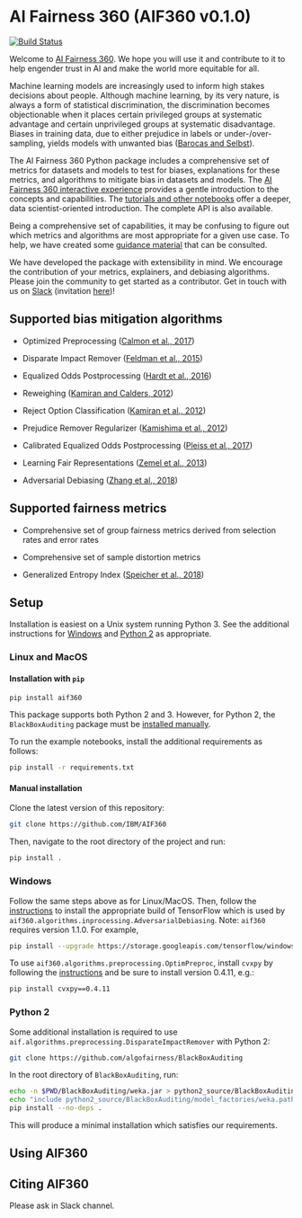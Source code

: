 # AI Fairness 360 (AIF360 v0.1.0)

[![Build Status](https://travis-ci.com/IBM/AIF360.svg?branch=master)](https://travis-ci.com/IBM/AIF360)

Welcome to [AI Fairness 360](http://aif360.mybluemix.net/). We hope you will use it and contribute to it to help engender trust in AI and make the world more equitable for all.

Machine learning models are increasingly used to inform high stakes decisions about people. Although machine learning, by its very nature, is always a form of statistical discrimination, the discrimination becomes objectionable when it places certain privileged groups at systematic advantage and certain unprivileged groups at systematic disadvantage. Biases in training data, due to either prejudice in labels or under-/over-sampling, yields models with unwanted bias ([Barocas and Selbst](http://www.californialawreview.org/2-big-data/)).


The AI Fairness 360 Python package includes a comprehensive set of metrics for datasets and models to test for biases, explanations for these metrics, and algorithms to mitigate bias in datasets and models. The [AI Fairness 360 interactive experience](http://aif360.mybluemix.net/data) provides a gentle introduction to the concepts and capabilities. The [tutorials and other notebooks](./examples) offer a deeper, data scientist-oriented introduction. The complete API is also available.


Being a comprehensive set of capabilities, it may be confusing to figure out which metrics and algorithms are most appropriate for a given use case. To help, we have created some [guidance material](http://aif360.mybluemix.net/resources#guidance) that can be consulted.


We have developed the package with extensibility in mind.  We encourage the contribution of your metrics, explainers, and debiasing algorithms. Please join the community to get started as a contributor. Get in touch with us on [Slack](https://aif360.slack.com) (invitation [here](https://join.slack.com/t/aif360/shared_invite/enQtNDI5Nzg2NTk0MTMyLTU4N2UwODVmMTYxZWMwZmEzZmZkODdjMTk5NWUwZDNhNDhlMzNkZDNhOTYwZDNlODc1MTdjYzY5OTU2OWQ1ZmY))!


## Supported bias mitigation algorithms

* Optimized Preprocessing ([Calmon et al., 2017](http://papers.nips.cc/paper/6988-optimized-pre-processing-for-discrimination-prevention))


* Disparate Impact Remover ([Feldman et al., 2015](https://doi.org/10.1145/2783258.2783311)) 


* Equalized Odds Postprocessing ([Hardt et al., 2016](https://papers.nips.cc/paper/6374-equality-of-opportunity-in-supervised-learning)) 


* Reweighing ([Kamiran and Calders, 2012](http://doi.org/10.1007/s10115-011-0463-8))


* Reject Option Classification ([Kamiran et al., 2012](https://doi.org/10.1109/ICDM.2012.45))


* Prejudice Remover Regularizer ([Kamishima et al., 2012](https://rd.springer.com/chapter/10.1007/978-3-642-33486-3_3))


* Calibrated Equalized Odds Postprocessing ([Pleiss et al., 2017](https://papers.nips.cc/paper/7151-on-fairness-and-calibration))


* Learning Fair Representations ([Zemel et al., 2013](http://proceedings.mlr.press/v28/zemel13.html))


* Adversarial Debiasing ([Zhang et al., 2018](http://www.aies-conference.com/wp-content/papers/main/AIES_2018_paper_162.pdf))


## Supported fairness metrics

* Comprehensive set of group fairness metrics derived from selection rates and error rates


* Comprehensive set of sample distortion metrics


* Generalized Entropy Index ([Speicher et al., 2018](https://doi.org/10.1145/3219819.3220046)) 


## Setup

Installation is easiest on a Unix system running Python 3. See the additional instructions for [Windows](#windows) and [Python 2](#python-2) as appropriate.

### Linux and MacOS

#### Installation with `pip`

```bash
pip install aif360
```

This package supports both Python 2 and 3. However, for Python 2, the `BlackBoxAuditing` package must be [installed manually](#python-2).

To run the example notebooks, install the additional requirements as follows:

```bash
pip install -r requirements.txt
```

#### Manual installation

Clone the latest version of this repository:

```bash
git clone https://github.com/IBM/AIF360
```

Then, navigate to the root directory of the project and run:

```bash
pip install .
```

### Windows

Follow the same steps above as for Linux/MacOS. Then, follow the [instructions](https://www.tensorflow.org/install/install_windows) to install the appropriate build of TensorFlow which is used by `aif360.algorithms.inprocessing.AdversarialDebiasing`. Note: `aif360` requires version 1.1.0. For example,

```bash
pip install --upgrade https://storage.googleapis.com/tensorflow/windows/cpu/tensorflow-1.1.0-cp35-cp35m-win_amd64.whl
```

To use `aif360.algorithms.preprocessing.OptimPreproc`, install `cvxpy` by following the [instructions](http://www.cvxpy.org/install/index.html#windows) and be sure to install version 0.4.11, e.g.:

```bash
pip install cvxpy==0.4.11
```

### Python 2

Some additional installation is required to use `aif.algorithms.preprocessing.DisparateImpactRemover` with Python 2:

```bash
git clone https://github.com/algofairness/BlackBoxAuditing
```

In the root directory of `BlackBoxAuditing`, run:

```bash
echo -n $PWD/BlackBoxAuditing/weka.jar > python2_source/BlackBoxAuditing/model_factories/weka.path
echo "include python2_source/BlackBoxAuditing/model_factories/weka.path" >> MANIFEST.in
pip install --no-deps .
```

This will produce a minimal installation which satisfies our requirements.

## Using AIF360


## Citing AIF360

   Please ask in Slack channel.
